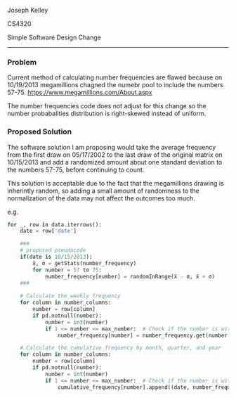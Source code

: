 Joseph Kelley

CS4320

Simple Software Design Change

---
### Problem
Current method of calculating number frequencies are flawed because on 10/19/2013 megamillions chagned the numebr pool to include the numbers 57-75.
https://www.megamillions.com/About.aspx

The number frequencies code does not adjust for this change so the number probabalities distribution is right-skewed instead of uniform. 

### Proposed Solution

The software solution I am proposing would take the average frequency from the first draw on 05/17/2002 to the last draw of the original matrix on 10/15/2013 and add a randomized amount about one standard deviation to the numbers 57-75, before continuing to count.

This solution is acceptable due to the fact that the megamillions drawing is inherintly random, so adding a small amount of randomness to the normalization of the data may not affect the outcomes too much.

e.g.

```python
for _, row in data.iterrows():
    date = row['date']

    ###
    # proposed pseudocode
    if(date is 10/15/2013):
        x̄, σ = getStats(number_frequency)
        for number = 57 to 75:
            number_frequency[number] = randomInRange(x̄ - σ, x̄ + σ)
    ###
    
    # Calculate the weekly frequency
    for column in number_columns:
        number = row[column]
        if pd.notnull(number):
            number = int(number)
            if 1 <= number <= max_number:  # Check if the number is within the valid range
                number_frequency[number] = number_frequency.get(number, 0) + 1

    # Calculate the cumulative frequency by month, quarter, and year
    for column in number_columns:
        number = row[column]
        if pd.notnull(number):
            number = int(number)
            if 1 <= number <= max_number:  # Check if the number is within the valid range
                cumulative_frequency[number].append((date, number_frequency[number]))
```